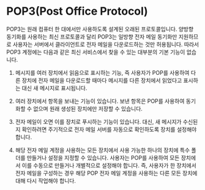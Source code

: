 # POP3(Post Office Protocol)
POP3는 원래 컴퓨터 한 대에서만 사용하도록 설계된 오래된 프로토콜입니다.
양방향 동기화를 사용하는 최신 프로토콜과 달리 POP3는 일방향 전자 메일 동기화만 지원하므로 
사용자는 서버에서 클라이언트로 전자 메일을 다운로드하는 것만 허용됩니다. 
따라서 POP3 계정에는 다음과 같은 최신 서비스에서 찾을 수 있는 대부분의 기본 기능이 없습니다.


1. 메시지를 여러 장치에서 읽음으로 표시하는 기능, 즉 사용자가 POP를 사용하여 
다른 장치에 전자 메일을 다운로드할 때마다 메시지를 다른 장치에서 읽었다고 표시하는 대신 새 메시지로 표시됩니다.

2. 여러 장치에서 항목을 보내는 기능이 있습니다. 보낸 항목은 POP를 사용하여 동기화할 수 없으며 원래 생성된 장치에만 저장할 수 있습니다.

3. 전자 메일이 오면 이를 장치로 푸시하는 기능이 있습니다. 대신, 새 메시지가 수신된지 확인하려면 주기적으로 전자 메일 서버를 자동으로 확인하도록 장치를 설정해야 합니다.

4. 해당 전자 메일 계정을 사용하는 모든 장치에서 사용 가능한 하나의 장치에 특수 폴더를 만들거나 설정을 지정할 수 있습니다. 
사용자는 POP를 사용하여 모든 장치에서 이를 수동으로 만들거나 개별적으로 설정해야 합니다. 
즉, 사용자가 한 장치에서 전자 메일을 구성하는 경우 해당 POP 전자 메일 계정을 사용하는 다른 모든 장치에 대해 다시 작업해야 합니다.